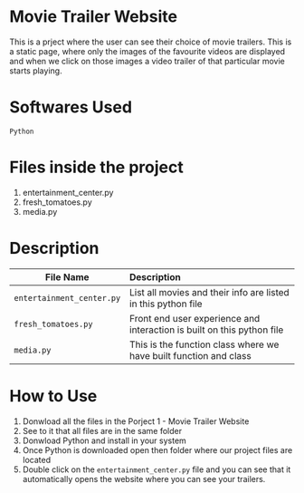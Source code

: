 # Movie Trailer Website

This is a prject where the user can see their choice of movie trailers. This is a static page, where only the images of the
favourite videos are displayed and when we click on those images a video trailer of that particular movie starts playing.

# Softwares Used

`Python`

# Files inside the project

1. entertainment_center.py
2. fresh_tomatoes.py
3. media.py

# Description

| File Name | Description |
| --- | :--- |
| `entertainment_center.py` | List all movies and their info are listed in this python file |
| `fresh_tomatoes.py` | Front end user experience and interaction is built on this python file |
| `media.py` | This is the function class where we have built function and class |

# How to Use

1. Donwload all the files in the Porject 1 - Movie Trailer Website
2. See to it that all files are in the same folder
3. Donwload Python and install in your system
4. Once Python is downloaded open then folder where our project files are located
5. Double click on the `entertainment_center.py` file and you can see that it automatically opens the website where you can see your trailers.
